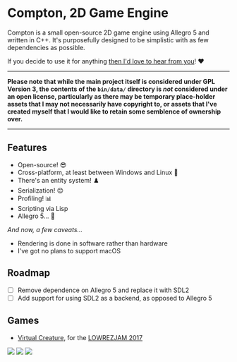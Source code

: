# Compton, 2D Game Engine

Compton is a small open-source 2D game engine using Allegro 5 and written in C++.
It's purposefully designed to be simplistic with as few dependencies as possible.

If you decide to use it for anything [then I'd love to hear from you](mailto:hogsy@oldtimes-software.com)! ❤️

----

**Please note that while the main project itself is considered under GPL Version 3, 
the contents of the `bin/data/` directory is *not* considered under 
an open license, particularly as there may be temporary place-holder 
assets that I may not necessarily have copyright to, or assets that 
I've created myself that I would like to retain some semblence of 
ownership over.**

----

## Features
- Open-source! 😎
- Cross-platform, at least between Windows and Linux 🐧
- There's an entity system! ♟️
- Serialization! 😊
- Profiling! 📊
- Scripting via Lisp
- Allegro 5... 🤢

*And now, a few caveats...*
- Rendering is done in software rather than hardware
- I've got no plans to support macOS

## Roadmap

- [ ] Remove dependence on Allegro 5 and replace it with SDL2
- [ ] Add support for using SDL2 as a backend, as opposed to Allegro 5

## Games

- [Virtual Creature](https://hogsy.itch.io/virtual-creature), for the [LOWREZJAM 2017](https://itch.io/jam/lowrezjam2017)

![](https://img.itch.zone/aW1hZ2UvMTY4MDg3Lzc3OTEyMy5wbmc=/147x117%23/TWdaHR.png)
![](https://img.itch.zone/aW1hZ2UvMTY4MDg3Lzc3OTEyNS5wbmc=/147x117%23/raednW.png)
![](https://img.itch.zone/aW1hZ2UvMTY4MDg3Lzc3OTEyNC5wbmc=/147x117%23/zsS%2F1L.png)
